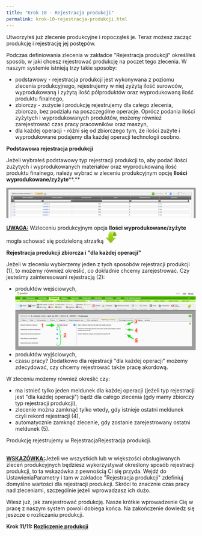 ```yaml
---
title: "Krok 10 - Rejestracja produkcji"
permalink: krok-10-rejestracja-produkcji.html
---
```

Utworzyłeś już zlecenie produkcyjne i ropocząłeś je. Teraz możesz zacząć produkcję i rejestrację jej postępów.  
  
 Podczas definiowania zlecenia w zakładce "Rejestracja produkcji" określiłeś sposób, w jaki chcesz rejestrować produkcję na poczet tego zlecenia. W naszym systemie istnieją trzy takie sposoby:

- podstawowy - rejestracja produkcji jest wykonywana z poziomu zlecenia produkcyjnego, rejestrujemy w niej zyżytą ilość surowców, wyprodukowaną i zyżytą ilość półproduktów oraz wyprodukowaną ilość produktu finalnego,   
- zbiorczy - zużycie i produkcję rejestrujemy dla całego zlecenia, zbiorczo, bez podziału na poszczególne operacje. Oprócz podania ilości zyżytych i wyprodukowanych produktów, możemy również zarejestrować czas pracy pracowników oraz maszyn,  
- dla każdej operacji - różni się od zbiorczego tym, że ilości zużyte i wyprodukowane podajemy dla każdej operacji technologii osobno.  

  

<b>Podstawowa rejestracja produkcji</b>  

  

Jeżeli wybrałeś podstawowy typ rejestracji produkcji to, aby podać ilości zużytych i wyprodukowanych materiałów oraz wyprodukowaną ilość produktu finalnego, należy wybrać w zleceniu produkcyjnym opcję **Ilości wyprodukowane/zyżyte****.**  

  

[![](/images/rejestracja_podstawowa.png)](/images/rejestracja_podstawowa.png)
  

**<u>UWAGA:</u>** Wzleceniu produkcyjnym opcja **Ilości wyprodukowane/zyżyte** mogła schować się podzieloną strzałką ![](/images/dropdownIcon32.png)   

  
<b>Rejestracja produkcji zbiorcza i "dla każdej operacji"</b>  
  
 Jeżeli w zleceniu wybierzemy jeden z tych sposobów rejestracji produkcji (1), to możemy również określić, co dokładnie chcemy zarejestrować. Czy jesteśmy zainteresowani rejestracją (2):  

- produktów wejściowych,
[![](/images/rejestracja_produkcji.png)](/images/rejestracja_produkcji.png)
- produktów wyjściowych,
- czasu pracy?
 Dodatkowo dla rejestracji "dla każdej operacji" możemy zdecydować, czy chcemy rejestrować także pracę akordową.  
  
 W zleceniu możemy również określić czy:  

- ma istnieć tylko jeden meldunek dla każdej operacji (jeżeli typ rejestracji jest "dla każdej operacji") bądź dla całego zlecenia (gdy mamy zbiorczy typ rejestracji produkcji),
- zlecenie można zamknąć tylko wtedy, gdy istnieje ostatni meldunek czyli rekord rejestracji (4),  
- automatycznie zamknąć zlecenie, gdy zostanie zarejestrowany ostatni meldunek (5).
   
 Produkcję rejestrujemy w RejestracjaRejestracja produkcji.  
  

<u style="font-weight:bold"><br>
        WSKAZÓWKA:</u>Jeżeli we wszystkich lub w większości obsługiwanych zleceń produkcyjnych będziesz wykorzystywał określony sposób rejestracji produkcji, to ta wskazówka z pewnością Ci się przyda. Wejdź do UstawieniaParametry i tam w zakładce "Rejestracja produkcji" zdefiniuj domyślne wartości dla rejestracji produkcji. Skróci to znacznie czas pracy nad zleceniami, szczególnie jeżeli wprowadzasz ich dużo.

  

Wiesz już, jak zarejestrować produkcję. Nasze krótkie wprowadzenie Cię w pracę z naszym system powoli dobiega końca. Na zakończenie dowiedz się jeszcze o rozliczaniu produkcji.

**Krok 11/11: [Rozliczenie produkcji](/krok-11---rozliczenie-produkcji)**
